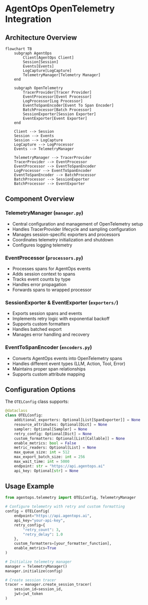 # AgentOps OpenTelemetry Integration

## Architecture Overview

```mermaid
flowchart TB
    subgraph AgentOps
        Client[AgentOps Client]
        Session[Session]
        Events[Events]
        LogCapture[LogCapture]
        TelemetryManager[Telemetry Manager]
    end

    subgraph OpenTelemetry
        TracerProvider[Tracer Provider]
        EventProcessor[Event Processor]
        LogProcessor[Log Processor]
        EventToSpanEncoder[Event To Span Encoder]
        BatchProcessor[Batch Processor]
        SessionExporter[Session Exporter]
        EventExporter[Event Exporter]
    end

    Client --> Session
    Session --> Events
    Session --> LogCapture
    LogCapture --> LogProcessor
    Events --> TelemetryManager
    
    TelemetryManager --> TracerProvider
    TracerProvider --> EventProcessor
    EventProcessor --> EventToSpanEncoder
    LogProcessor --> EventToSpanEncoder
    EventToSpanEncoder --> BatchProcessor
    BatchProcessor --> SessionExporter
    BatchProcessor --> EventExporter
```

## Component Overview

### TelemetryManager (`manager.py`)
- Central configuration and management of OpenTelemetry setup
- Handles TracerProvider lifecycle and sampling configuration
- Manages session-specific exporters and processors
- Coordinates telemetry initialization and shutdown
- Configures logging telemetry

### EventProcessor (`processors.py`)
- Processes spans for AgentOps events
- Adds session context to spans
- Tracks event counts by type
- Handles error propagation
- Forwards spans to wrapped processor

### SessionExporter & EventExporter (`exporters/`)
- Exports session spans and events
- Implements retry logic with exponential backoff
- Supports custom formatters
- Handles batched export
- Manages error handling and recovery

### EventToSpanEncoder (`encoders.py`)
- Converts AgentOps events into OpenTelemetry spans
- Handles different event types (LLM, Action, Tool, Error)
- Maintains proper span relationships
- Supports custom attribute mapping

## Configuration Options

The `OTELConfig` class supports:
```python
@dataclass
class OTELConfig:
    additional_exporters: Optional[List[SpanExporter]] = None
    resource_attributes: Optional[Dict] = None
    sampler: Optional[Sampler] = None
    retry_config: Optional[Dict] = None
    custom_formatters: Optional[List[Callable]] = None
    enable_metrics: bool = False
    metric_readers: Optional[List] = None
    max_queue_size: int = 512
    max_export_batch_size: int = 256
    max_wait_time: int = 5000
    endpoint: str = "https://api.agentops.ai"
    api_key: Optional[str] = None
```

## Usage Example

```python
from agentops.telemetry import OTELConfig, TelemetryManager

# Configure telemetry with retry and custom formatting
config = OTELConfig(
    endpoint="https://api.agentops.ai",
    api_key="your-api-key",
    retry_config={
        "retry_count": 3,
        "retry_delay": 1.0
    },
    custom_formatters=[your_formatter_function],
    enable_metrics=True
)

# Initialize telemetry manager
manager = TelemetryManager()
manager.initialize(config)

# Create session tracer
tracer = manager.create_session_tracer(
    session_id=session_id,
    jwt=jwt_token
)
```
